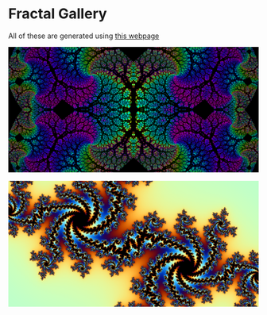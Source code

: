 # Fractal Gallery

All of these are generated using [this webpage](https://nathansolomon1678.github.io/fractals)

![](example1.png)

![](example2.png)
